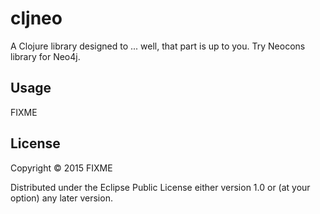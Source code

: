 # cljneo

A Clojure library designed to ... well, that part is up to you.
Try Neocons library for Neo4j.

## Usage

FIXME

## License

Copyright © 2015 FIXME

Distributed under the Eclipse Public License either version 1.0 or (at
your option) any later version.
